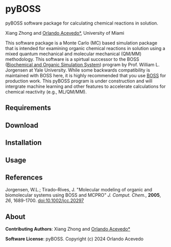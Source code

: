 # pyBOSS

pyBOSS software package for calculating chemical reactions in solution.

Xiang Zhong and [Orlando Acevedo*](https://web.as.miami.edu/chemistrylabs/acevedogroup/research.html), University of Miami

This software package is a Monte Carlo (MC) based simulation package that is intended for examining organic chemical reactions in solution using a mixed quantum mechanical and molecular mechanical (QM/MM) methodology. This software is a spirtual successor to the BOSS ([Biochemical and Organic Simulation System](https://doi.org/10.1002/jcc.20297)) program by Prof. William L. Jorgensen at Yale University. While some backwards compatibility is maintained with BOSS here, it is highly recommended that you use [BOSS](https://zarbi.chem.yale.edu/software.html) for production work. This pyBOSS program is under construction and will intergrate machine learning and other features to accelerate calculations for chemical reactivity (e.g., ML/QM/MM).


## Requirements


## Download


## Installation


## Usage


## References

Jorgensen, W.L.; Tirado–Rives, J. "Molecular modeling of organic and biomolecular systems using BOSS and MCPRO" *J. Comput. Chem.*, **2005**, *26*, 1689-1700. [doi:10.1002/jcc.20297](https://doi.org/10.1002/jcc.20297)

## About

**Contributing Authors**: Xiang Zhong and [Orlando Acevedo*](https://web.as.miami.edu/chemistrylabs/acevedogroup/research.html)

**Software License**:
pyBOSS.
Copyright (c) 2024 Orlando Acevedo
